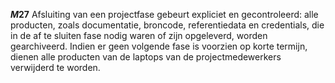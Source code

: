 <!-- begin: measure -->
**$M27$**
Afsluiting van een projectfase gebeurt expliciet en gecontroleerd: alle producten, zoals documentatie, broncode, referentiedata en credentials, die in de af te sluiten fase nodig waren of zijn opgeleverd, worden gearchiveerd. Indien er geen volgende fase is voorzien op korte termijn, dienen alle producten van de laptops van de projectmedewerkers verwijderd te worden.
<!-- end: measure -->
